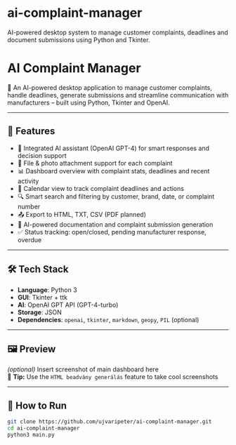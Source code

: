 # ai-complaint-manager
AI-powered desktop system to manage customer complaints, deadlines and document submissions using Python and Tkinter.

# AI Complaint Manager

🎯 An AI-powered desktop application to manage customer complaints, handle deadlines, generate submissions and streamline communication with manufacturers – built using Python, Tkinter and OpenAI.

---

## 🚀 Features

- 🧠 Integrated AI assistant (OpenAI GPT-4) for smart responses and decision support  
- 📁 File & photo attachment support for each complaint  
- 📊 Dashboard overview with complaint stats, deadlines and recent activity  
- 📅 Calendar view to track complaint deadlines and actions  
- 🔍 Smart search and filtering by customer, brand, date, or complaint number  
- 📤 Export to HTML, TXT, CSV (PDF planned)  
- 💬 AI-powered documentation and complaint submission generation  
- ✅ Status tracking: open/closed, pending manufacturer response, overdue

---

## 🛠️ Tech Stack

- **Language**: Python 3  
- **GUI**: Tkinter + ttk  
- **AI**: OpenAI GPT API (GPT-4-turbo)  
- **Storage**: JSON  
- **Dependencies**: `openai`, `tkinter`, `markdown`, `geopy`, `PIL` (optional)

---

## 🖼️ Preview

*(optional)* Insert screenshot of main dashboard here  
📌 **Tip:** Use the `HTML beadvány generálás` feature to take cool screenshots

---

## 🔧 How to Run

```bash
git clone https://github.com/ujvaripeter/ai-complaint-manager.git
cd ai-complaint-manager
python3 main.py
